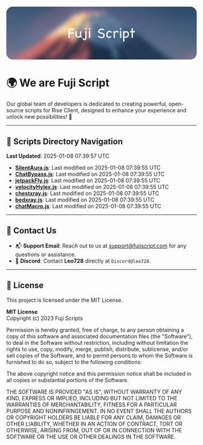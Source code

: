 ![Banner](.github/b.webp)

# 🌍 **We are Fuji Script**

Our global team of developers is dedicated to creating powerful, open-source scripts for Rise Client, designed to enhance your experience and unlock new possibilities! 🌟

---
<!-- SCRIPTS_NAVIGATION_START -->
## 📂 **Scripts Directory Navigation**

**Last Updated**: 2025-01-08 07:39:57 UTC

- **[SilentAura.js](scripts/SilentAura.js)**: Last modified on 2025-01-08 07:39:55 UTC
- **[ChatBypass.js](scripts/ChatBypass.js)**: Last modified on 2025-01-08 07:39:55 UTC
- **[jetpackFly.js](scripts/jetpackFly.js)**: Last modified on 2025-01-08 07:39:55 UTC
- **[velocityHylex.js](scripts/velocityHylex.js)**: Last modified on 2025-01-08 07:39:55 UTC
- **[chestxray.js](scripts/chestxray.js)**: Last modified on 2025-01-08 07:39:55 UTC
- **[bedxray.js](scripts/bedxray.js)**: Last modified on 2025-01-08 07:39:55 UTC
- **[chatMacro.js](scripts/chatMacro.js)**: Last modified on 2025-01-08 07:39:55 UTC

<!-- SCRIPTS_NAVIGATION_END -->

---

## 💬 **Contact Us**  
- 📬 **Support Email**: Reach out to us at [support@fujiscript.com](mailto:support@fujiscript.com) for any questions or assistance.  
- 💬 **Discord**: Contact **Leo728** directly at `Discord@leo728`.

---

## 📜 **License**

This project is licensed under the MIT License.  

**MIT License**  
Copyright (c) 2023 Fuji Scripts  

Permission is hereby granted, free of charge, to any person obtaining a copy of this software and associated documentation files (the "Software"), to deal in the Software without restriction, including without limitation the rights to use, copy, modify, merge, publish, distribute, sublicense, and/or sell copies of the Software, and to permit persons to whom the Software is furnished to do so, subject to the following conditions:  

The above copyright notice and this permission notice shall be included in all copies or substantial portions of the Software.  

THE SOFTWARE IS PROVIDED "AS IS", WITHOUT WARRANTY OF ANY KIND, EXPRESS OR IMPLIED, INCLUDING BUT NOT LIMITED TO THE WARRANTIES OF MERCHANTABILITY, FITNESS FOR A PARTICULAR PURPOSE AND NONINFRINGEMENT. IN NO EVENT SHALL THE AUTHORS OR COPYRIGHT HOLDERS BE LIABLE FOR ANY CLAIM, DAMAGES OR OTHER LIABILITY, WHETHER IN AN ACTION OF CONTRACT, TORT OR OTHERWISE, ARISING FROM, OUT OF OR IN CONNECTION WITH THE SOFTWARE OR THE USE OR OTHER DEALINGS IN THE SOFTWARE.  

